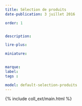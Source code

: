 ```yaml
---
title: Sélection de produits
date-publication: 3 juillet 2016

order: 1


description: 

lire-plus:

miniature: 
 

marque: 
label:
tags : 

model: default-selection-produits
---
```


<!-- ******************************** -->
<!-- **** intro rayon **** -->

<!-- 
xxxxxxxxxxxxxxxxxxxxxxxxxxxxxxxxxxxxxxxxxxxxxxxxxxxxxxxxxxxxxxxxxxxxxxxxxxxxxxxxxxxxxxxxxxxxxxxxxxxxxxxxxxxxxxxxxxxxxxxxxxxxxxxxxxxxxxxxxxxxxxxxxxxxxxxxxxxxxxxxxxxxxxxxxxxxxxxxxxxxxxxxxxxxxxxxxxxxxxxxxxxxxxxxxxxxxxxxxxxxxxxxxxxxxxxxxxxxxxxxxxxxxxxxxxxxxxxxxxxxxxxxxxxxxxxxxxxxxxxxxx
 -->
<!-- **** fin intro rayon ********* -->
<!-- ****************************** -->
<!--fin-excerpt-->

{% include coll_ext/main.html %}

